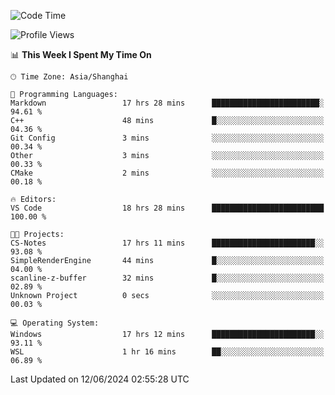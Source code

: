 <!--START_SECTION:waka-->
![Code Time](http://img.shields.io/badge/Code%20Time-1%2C763%20hrs%2029%20mins-blue)

![Profile Views](http://img.shields.io/badge/Profile%20Views-4-blue)

📊 **This Week I Spent My Time On** 

```text
🕑︎ Time Zone: Asia/Shanghai

💬 Programming Languages: 
Markdown                 17 hrs 28 mins      ████████████████████████░   94.61 % 
C++                      48 mins             █░░░░░░░░░░░░░░░░░░░░░░░░   04.36 % 
Git Config               3 mins              ░░░░░░░░░░░░░░░░░░░░░░░░░   00.34 % 
Other                    3 mins              ░░░░░░░░░░░░░░░░░░░░░░░░░   00.33 % 
CMake                    2 mins              ░░░░░░░░░░░░░░░░░░░░░░░░░   00.18 % 

🔥 Editors: 
VS Code                  18 hrs 28 mins      █████████████████████████   100.00 % 

🐱‍💻 Projects: 
CS-Notes                 17 hrs 11 mins      ███████████████████████░░   93.08 % 
SimpleRenderEngine       44 mins             █░░░░░░░░░░░░░░░░░░░░░░░░   04.00 % 
scanline-z-buffer        32 mins             █░░░░░░░░░░░░░░░░░░░░░░░░   02.89 % 
Unknown Project          0 secs              ░░░░░░░░░░░░░░░░░░░░░░░░░   00.03 % 

💻 Operating System: 
Windows                  17 hrs 12 mins      ███████████████████████░░   93.11 % 
WSL                      1 hr 16 mins        ██░░░░░░░░░░░░░░░░░░░░░░░   06.89 % 
```


 Last Updated on 12/06/2024 02:55:28 UTC
<!--END_SECTION:waka-->